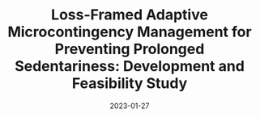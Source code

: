 ---
title: "Loss-Framed Adaptive Microcontingency Management for Preventing Prolonged Sedentariness: Development and Feasibility Study"
date: 2023-01-27
type: journal
authors:
  - Woohyeok Choi
  - Uichin Lee
publisher: JMIR mHealth and uHealth
abbrev: 
volume: 11
issue:
pages: e41660
doi: 10.2196/41660
---